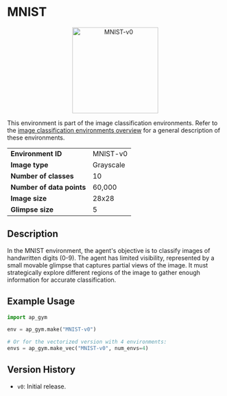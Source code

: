 # MNIST

<p align="center"><img src="img/MNIST-v0.gif" alt="MNIST-v0" width="200px"/></p>

This environment is part of the image classification environments.
Refer to the [image classification environments overview](ImageClassification) for a general description of these environments.

|                           |           |
|---------------------------|-----------|
| **Environment ID**        | MNIST-v0  |
| **Image type**            | Grayscale |
| **Number of classes**     | 10        |
| **Number of data points** | 60,000    |
| **Image size**            | 28x28     |
| **Glimpse size**          | 5         |


## Description

In the MNIST environment, the agent's objective is to classify images of handwritten digits (0-9). 
The agent has limited visibility, represented by a small movable glimpse that captures partial views of the image. 
It must strategically explore different regions of the image to gather enough information for accurate classification.

## Example Usage

```python
import ap_gym

env = ap_gym.make("MNIST-v0")

# Or for the vectorized version with 4 environments:
envs = ap_gym.make_vec("MNIST-v0", num_envs=4)
```

## Version History

- `v0`: Initial release.

